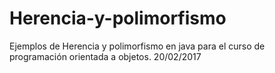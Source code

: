 # Herencia-y-polimorfismo
Ejemplos de Herencia y polimorfismo en java para el curso de programación orientada a objetos. 20/02/2017
